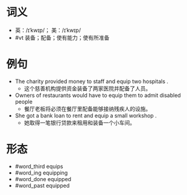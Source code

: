 # 词义
- 英：/ɪˈkwɪp/； 美：/ɪˈkwɪp/
- #vt 装备；配备；使有能力；使有所准备
# 例句
- The charity provided money to staff and equip two hospitals .
	- 这个慈善机构提供资金装备了两家医院并配备了人员。
- Owners of restaurants would have to equip them to admit disabled people
	- 餐厅老板将必须在餐厅里配备能够接纳残疾人的设施。
- She got a bank loan to rent and equip a small workshop .
	- 她取得一笔银行贷款来租用和装备一个小车间。
# 形态
- #word_third equips
- #word_ing equipping
- #word_done equipped
- #word_past equipped
